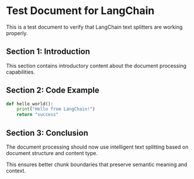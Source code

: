 # Test Document for LangChain

This is a test document to verify that LangChain text splitters are working properly.

## Section 1: Introduction

This section contains introductory content about the document processing capabilities.

## Section 2: Code Example

```python
def hello_world():
    print("Hello from LangChain!")
    return "success"
```

## Section 3: Conclusion

The document processing should now use intelligent text splitting based on document structure and content type.

This ensures better chunk boundaries that preserve semantic meaning and context.
